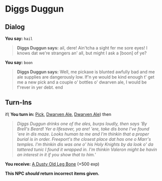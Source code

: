 # Diggs Duggun






## Dialog

**You say:** `hail`



>**Diggs Duggun says:** ail, dere! Ain'tcha a sight fer me sore eyes! I knows dat we're strangers an' all, but might I ask a [boon] of ye?

**You say:** `boon`



>**Diggs Duggun says:** Well, me pickaxe is blunted awfully bad and me ale supplies are dangerously low. If'n ye would be kind enough t' get me a new pick and a couple o' bottles o' dwarven ale, I would be f'rever in yer debt.
end

## Turn-Ins



if( **You turn in:** [Pick](/item/5018), [Dwarven Ale](/item/13036), [Dwarven Ale](/item/13036)) then


>*Diggs Duggun drinks one of the ales, burps loudly, then says 'By Brell's Beard! Yer a lifesaver, ya are! 'ere, take dis bone I've found 'ere in dis maze. Looks human ta me and I'm thinkin that a proper burial is in order. Freeport's the closest place dat has one o Marr's temples. I'm thinkin dis was one o' his Holy Knights by da look o' da tattered tunic I found it wrapped in. I'm thinkin Valeron might be havin an interest in it if you show that to him.'*


 **You receive:**  [A Dusty Old Leg Bone](/item/6701) (+500 exp)

**This NPC *should* return incorrect items given.**

